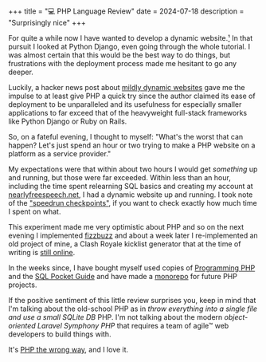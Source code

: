 +++
title = "💻 PHP Language Review"
date = 2024-07-18
description = "Surprisingly nice"
+++

For quite a while now I have wanted to develop a dynamic website.[¹](https://port19.xyz/tech/webapps/)
In that pursuit I looked at Python Django, even going through the whole tutorial.
I was almost certain that this would be the best way to do things, but frustrations with the deployment process made me hesitant to go any deeper.

Luckily, a hacker news post about [mildly dynamic websites](https://news.ycombinator.com/item?id=40729671) gave me
the impulse to at least give PHP a quick try since the author claimed its ease of deployment to be unparalleled
and its usefulness for especially smaller applications to far exceed that of the heavyweight full-stack frameworks
like Python Django or Ruby on Rails.

So, on a fateful evening, I thought to myself: "What's the worst that can happen?
Let's just spend an hour or two trying to make a PHP website on a platform as a service provider."

My expectations were that within about two hours I would get *something* up and running, but those were far exceeded.
Within less than an hour, including the time spent relearning SQL basics and creating my account at [nearlyfreespeech.net](https://www.nearlyfreespeech.net/), I had a dynamic website up and running.
I took note of the ["speedrun checkpoints"](https://github.com/port19x/php-monorepo/tree/master/1-origin), if you want to check exactly how much time I spent on what.


This experiment made me very optimistic about PHP and so on the next evening I implemented
[fizzbuzz](https://github.com/port19x/php-monorepo/blob/master/2-fizzbuzz/index.php) and about a week later I re-implemented an old project of mine, a Clash Royale kicklist generator that at the time of writing is [still online](https://kicklistbot.nfshost.com/).

In the weeks since, I have bought myself used copies of [Programming PHP](https://www.oreilly.com/library/view/programming-php-4th/9781492054122/) and the [SQL Pocket Guide](https://www.oreilly.com/library/view/sql-pocket-guide/9781449397586/) and have made a [monorepo](https://github.com/port19x/php-monorepo/) for future PHP projects.

If the positive sentiment of this little review surprises you, keep in mind that I'm talking about the old-school PHP as in *throw everything into a single file and use a small SQLite DB* PHP.
I'm not talking about the modern *object-oriented Laravel Symphony PHP* that requires a team of agile™ web developers to build things with.

It's [PHP the wrong way](https://phpthewrongway.com/), and I love it.
